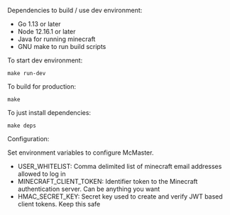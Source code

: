 Dependencies to build / use dev environment:

* Go 1.13 or later
* Node 12.16.1 or later
* Java for running minecraft
* GNU make to run build scripts

To start dev environment:

    make run-dev

To build for production:

    make

To just install dependencies:

    make deps

Configuration:

Set environment variables to configure McMaster.

* USER_WHITELIST: Comma delimited list of minecraft email addresses allowed to log in
* MINECRAFT_CLIENT_TOKEN: Identifier token to the Minecraft authentication server. Can be anything you want
* HMAC_SECRET_KEY: Secret key used to create and verify JWT based client tokens. Keep this safe